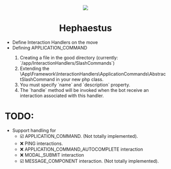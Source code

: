 <p align="center">
<img src="https://cdn.discordapp.com/avatars/1227531295693733919/ed9ebcf59dd9edacd425b6a0ec986407?size=512">
</p>
<h1 align="center">Hephaestus</h1>

<ul>
    <li> Define Interaction Handlers on the move</li>
    <li> Defining APPLICATION_COMMAND</li>
        <ol>
            <li> Creating a file in the good directory (currently: `/app/InteractionHandlers/SlashCommands`)</li> 
            <li> Extending the \App\Framework\InteractionHandlers\ApplicationCommands\AbstractSlashCommand in your new php class.</li>
            <li> You must specify `name` and `description` property.</li>
            <li> The `handle` method will be invoked when the bot receive an interaction associated with this handler.</li>
        </ol>
</ul>

<h1>TODO:</h1>
<ul>
    <li>Support handling for
        <ul>
            <li>☑️ APPLICATION_COMMAND. (Not totally implemented).</li>
            <li>❌ PING interactions. </li>
            <li>❌ APPLICATION_COMMAND_AUTOCOMPLETE interaction</li>
            <li>❌ MODAL_SUBMIT interaction</li>
            <li>☑️ MESSAGE_COMPONENT interaction. (Not totally implemented).</li>
        </ul>
    </li>
</ul>
